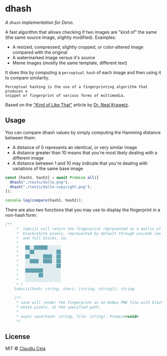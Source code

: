# dhash 
_A `dhash` implementation for Deno._

A fast algorithm that allows checking if two images are "kind of" the same (the same source image, slightly modified). Examples:

- A resized, compressed, slightly cropped, or color-altered image compared with the original
- A watermarked image versus it's source 
- Meme images (mostly the same template, different text)

It does this by computing a `perceptual hash` of each image and then using it to compare similarity.

```
Perceptual hashing is the use of a fingerprinting algorithm that produces a 
snippet or fingerprint of various forms of multimedia.
```


Based on the
["Kind of Like That"](https://www.hackerfactor.com/blog/?/archives/529-Kind-of-Like-That.html)
article by [Dr. Neal Krawetz](https://www.hackerfactor.com/about.php).

## Usage

You can compare dhash values by simply computing the Hamming distance between
them:

- A distance of 0 represents an identical, or very similar image
- A distance greater than 10 means that you're most likely dealing with a
  different image
- A distance between 1 and 10 may indicate that you're dealing with variations
  of the same base image

```ts
const [hash1, hash2] = await Promise.all([
  dhash("./tests/dalle.png"),
  dhash("./tests/dalle-copyright.png"),
]);

console.log(compare(hash1, hash2));
```

There are also two functions that you may use to display the fingerprint in a
non-hash form:

```ts
/**
     *  toAscii will return the fingerprint represented as a matrix of
     *  black/white pixels, represented by default through unicode low density
     *  and full blocks, ie:
     *
     *   ██░░██████░░░░░░
     *   ░░██░░░░░░░░░░██
     *   ██░░░░░░████░░██
     *   ░░████░░████░░██
     *   ░░░░░░░░░░░░░░██
     *   ████████░░░░░░░░
     *   ░░░░░░██░░░░░░░░
     *   ░░░░░░░░░░░░░░░░
     * /
    toAscii(hash: string, chars: [string, string]): string

    /**
     * save will render the fingerprint as an 8x8px PNG file with black and
     * white pixels, at the specified path.
     *
     * async save(hash: string, file: string): Promise<void>
     */
```

## License

MIT © [Claudiu Ceia](https://github.com/ClaudiuCeia)
